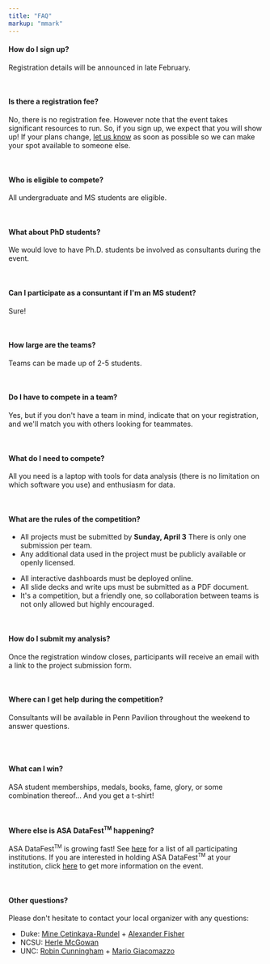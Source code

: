 ```yaml
---
title: "FAQ"
markup: "mmark"
---
```


<body style = "size: 18px">

#### How do I sign up?

<!--
You can click [here](https://www2.stat.duke.edu/datafest/signup.html) to sign up. Registration will begin in February.
-->

Registration details will be announced in late February. 

<br> 

#### Is there a registration fee?

No, there is no registration fee. However note that the event takes significant resources to run. So, if you sign up, we expect that you will show up! If your plans change, [let us know](mailto:maria.tackett@duke.edu) as soon as possible so we can make your spot available to someone else.

<br> 

#### Who is eligible to compete?</h4>

All undergraduate and MS students are eligible. 

<br> 

#### What about PhD students?

We would love to have Ph.D. students be involved as consultants during the event.

<br> 

#### Can I participate as a consuntant if I'm an MS student?

Sure!

<br> 

#### How large are the teams?

Teams can be made up of 2-5 students. 

<br> 

#### Do I have to compete in a team?

<!--
Yes, but if you don't have a team in mind, sign up under *Option 2: Looking for Teammates*, and we'll match you with others looking for teammates.
-->

Yes, but if you don't have a team in mind, indicate that on your registration, and we'll match you with others looking for teammates.

<br> 

#### What do I need to compete?</h4>

All you need is a laptop with tools for data analysis (there is no limitation on which software you use) and enthusiasm for data.

<br> 

#### What are the rules of the competition?</h4>

- All projects must be submitted by **Sunday, April 3** There is only one submission per team.
- Any additional data used in the project must be publicly available or openly licensed.
<!--- All video submissions must be no longer than 5 minutes.-->
- All interactive dashboards must be deployed online.
- All slide decks and write ups must be submitted as a PDF document.
- It's a competition, but a friendly one, so collaboration between teams is not only allowed but highly encouraged.

<br> 

#### How do I submit my analysis?

Once the registration window closes, participants will receive an email with a link to the project submission form.

<br> 

#### Where can I get help during the competition?

Consultants will be available in Penn Pavilion throughout the weekend to answer questions. 

<!--will be available in Penn Pavilion throughout the weekend to work wiWe will use Slack for communication throughout the event. There will also be Zoom sessions available throughout the weekend where participants can meet with consultants to ask questions.

The link to the Slack workspace as well as the the times and Zoom links for the consulting sessions will be emailed to participants registered for the competition.-->

<br> 

<!--
#### How can I communicate with my teammates during the competition?

You are welcomed and encouraged to use the DataFest Slack (where you can create a channel for your team) for communication, but you're also welcomed to use any other app/platform you prefer for communicating with your teammates.
-->

<br> 

#### What can I win?

ASA student memberships, medals, books, fame, glory, or some combination thereof... And you get a t-shirt!

<br> 

#### Where else is ASA DataFest<sup><small>TM</small></sup> happening?</h4>

ASA DataFest<sup><small>TM</small></sup> is growing fast! See <a href="http://www.amstat.org/education/datafest/participants.cfm">here</a> for a list of all participating institutions. If you are interested in holding ASA DataFest<sup><small>TM</small></sup> at your institution, click <a href="http://www.amstat.org/education/datafest/hosting.cfm">here</a> to get more information on the event.

<br> 

#### Other questions?

Please don't hesitate to contact your local organizer with any questions:

  + Duke: [Mine Çetinkaya-Rundel](mailto:mc301@duke.edu) + [Alexander Fisher](mailto:alexander.fisher@duke.edu)
  + NCSU: [Herle McGowan](mailto:herle_mcgowan@ncsu.edu)
  + UNC: [Robin Cunningham](mailto:rjcunnin@email.unc.edu) + [Mario Giacomazzo](mailto:mgiacoma@email.unc.edu)
